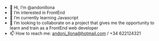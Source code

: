 - 👋 Hi, I’m @andonillona
- 👀 I’m interested in FrontEnd
- 🌱 I’m currently learning Javascript
- 💞️ I’m looking to collaborate on a project that gives me the opportunity to learn and train as a FrontEnd web developer
- 📫 How to reach me: andoni_llona@hotmail.com / +34 622124321

<!---
andonillona/andonillona is a ✨ special ✨ repository because its `README.md` (this file) appears on your GitHub profile.
You can click the Preview link to take a look at your changes.
--->
